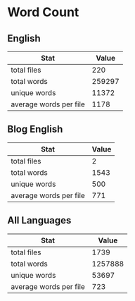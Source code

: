 # Word Count

## English

Stat | Value
---- | -----
total files | 220
total words | 259297
unique words | 11372
average words per file | 1178

## Blog English

Stat | Value
---- | -----
total files | 2
total words | 1543
unique words | 500
average words per file | 771

## All Languages

Stat | Value
---- | -----
total files | 1739
total words | 1257888
unique words | 53697
average words per file | 723
